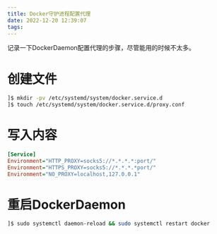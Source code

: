 ```yaml
---
title: Docker守护进程配置代理
date: 2022-12-20 12:39:07
tags:
---
```


记录一下DockerDaemon配置代理的步骤，尽管能用的时候不太多。

# 创建文件
```bash
]$ mkdir -pv /etc/systemd/system/docker.service.d
]$ touch /etc/systemd/system/docker.service.d/proxy.conf

```

# 写入内容
```ini
[Service]
Environment="HTTP_PROXY=socks5://*.*.*.*:port/"
Environment="HTTPS_PROXY=socks5://*.*.*.*port/"
Environment="NO_PROXY=localhost,127.0.0.1"
```

# 重启DockerDaemon
```bash
]$ sudo systemctl daemon-reload && sudo systemctl restart docker
```

